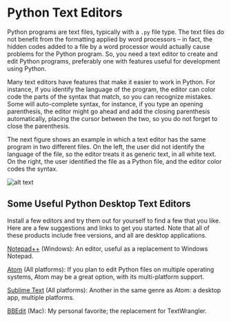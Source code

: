 # Python Text Editors

Python programs are text files, typically with a `.py` file type. The text files do not benefit from the formatting applied by word processors – in fact, the hidden codes added to a file by a word processor would actually cause problems for the Python program. So, you need a text editor to create and edit Python programs, preferably one with features useful for development using Python.

Many text editors have features that make it easier to work in Python. For instance, if you identify the language of the program, the editor can color code the parts of the syntax that match, so you can recognize mistakes. Some will auto-complete syntax, for instance, if you type an opening parenthesis, the editor might go ahead and add the closing parenthesis automatically, placing the cursor between the two, so you do not forget to close the parenthesis.

The next figure shows an example in which a text editor has the same program in two different files. On the left, the user did not identify the language of the file, so the editor treats it as generic text, in all white text. On the right, the user identified the file as a Python file, and the editor color codes the syntax.

![alt text](/posts/files/02-postman-03-home-lab-postman-etc/assets/images/desktop-3-24.png)

## Some Useful Python Desktop Text Editors

Install a few editors and try them out for yourself to find a few that you like. Here are a few suggestions and links to get you started. Note that all of these products include free versions, and all are desktop applications.

[Notepad++](https://notepad-plus-plus.org/) (Windows): An editor, useful as a replacement to Windows Notepad.

[Atom](https://atom.io/) (All platforms): If you plan to edit Python files on multiple operating systems, Atom may be a great option, with its multi-platform support.

[Sublime Text](https://www.sublimetext.com/) (All platforms): Another in the same genre as Atom: a desktop app, multiple platforms.

[BBEdit](https://www.barebones.com/products/bbedit/) (Mac): My personal favorite; the replacement for TextWrangler.

